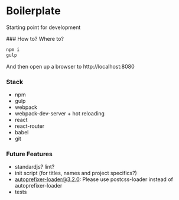 # Boilerplate

Starting point for development

### How to? Where to?

```sh
npm i
gulp
```

And then open up a browser to http://localhost:8080

### Stack

+ npm
+ gulp
+ webpack
+ webpack-dev-server + hot reloading
+ react
+ react-router
+ babel
+ git


### Future Features

+ standardjs? lint?
+ init script (for titles, names and project specifics?)
+ autoprefixer-loader@3.2.0: Please use postcss-loader instead of autoprefixer-loader
+ tests
